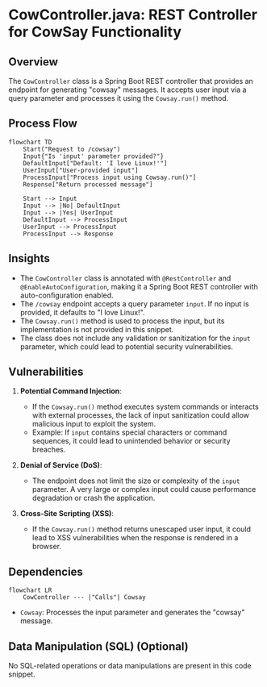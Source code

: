 # CowController.java: REST Controller for CowSay Functionality

## Overview
The `CowController` class is a Spring Boot REST controller that provides an endpoint for generating "cowsay" messages. It accepts user input via a query parameter and processes it using the `Cowsay.run()` method.

## Process Flow
```mermaid
flowchart TD
    Start("Request to /cowsay")
    Input{"Is 'input' parameter provided?"}
    DefaultInput["Default: 'I love Linux!'"]
    UserInput["User-provided input"]
    ProcessInput["Process input using Cowsay.run()"]
    Response["Return processed message"]

    Start --> Input
    Input --> |No| DefaultInput
    Input --> |Yes| UserInput
    DefaultInput --> ProcessInput
    UserInput --> ProcessInput
    ProcessInput --> Response
```

## Insights
- The `CowController` class is annotated with `@RestController` and `@EnableAutoConfiguration`, making it a Spring Boot REST controller with auto-configuration enabled.
- The `/cowsay` endpoint accepts a query parameter `input`. If no input is provided, it defaults to "I love Linux!".
- The `Cowsay.run()` method is used to process the input, but its implementation is not provided in this snippet.
- The class does not include any validation or sanitization for the `input` parameter, which could lead to potential security vulnerabilities.

## Vulnerabilities
1. **Potential Command Injection**:
   - If the `Cowsay.run()` method executes system commands or interacts with external processes, the lack of input sanitization could allow malicious input to exploit the system.
   - Example: If `input` contains special characters or command sequences, it could lead to unintended behavior or security breaches.

2. **Denial of Service (DoS)**:
   - The endpoint does not limit the size or complexity of the `input` parameter. A very large or complex input could cause performance degradation or crash the application.

3. **Cross-Site Scripting (XSS)**:
   - If the `Cowsay.run()` method returns unescaped user input, it could lead to XSS vulnerabilities when the response is rendered in a browser.

## Dependencies
```mermaid
flowchart LR
    CowController --- |"Calls"| Cowsay
```

- `Cowsay`: Processes the input parameter and generates the "cowsay" message.

## Data Manipulation (SQL) (Optional)
No SQL-related operations or data manipulations are present in this code snippet.
